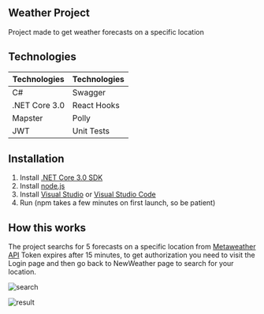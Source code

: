 ## Weather Project
Project made to get weather forecasts on a specific location

## Technologies

| Technologies | Technologies |
| --- | --- |
| C# | Swagger |
| .NET Core 3.0 | React Hooks |
| Mapster | Polly |
| JWT | Unit Tests |

## Installation

1. Install [.NET Core 3.0 SDK](https://dotnet.microsoft.com/download/dotnet-core/3.0)
2. Install [node.js](https://nodejs.org/en/download/) 
3. Install [Visual Studio](https://visualstudio.microsoft.com/vs/community/) or [Visual Studio Code](https://code.visualstudio.com/download)
4. Run (npm takes a few minutes on first launch, so be patient)

## How this works
The project searchs for 5 forecasts on a specific location from [Metaweather API](https://www.metaweather.com/api/)
Token expires after 15 minutes, to get authorization you need to visit the Login page and then go back to NewWeather page to search for your location.

![search](https://user-images.githubusercontent.com/33834324/155048369-83142488-19f7-41a7-ae3d-ba7df3bb074a.PNG)

![result](https://user-images.githubusercontent.com/33834324/155048373-dca45a7e-b690-4c26-b139-981748159f78.PNG)
